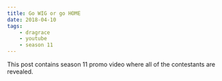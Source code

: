 ```yaml
---
title: Go WIG or go HOME
date: 2018-04-10
tags:
    - dragrace
    - youtube
    - season 11
---
```


This post contains season 11 promo video where all of the contestants are revealed.

<!--more-->
<div id="ytplayer"></div>

<script>
  // Load the IFrame Player API code asynchronously.
  var tag = document.createElement('script');
  tag.src = "https://www.youtube.com/player_api";
  var firstScriptTag = document.getElementsByTagName('script')[0];
  firstScriptTag.parentNode.insertBefore(tag, firstScriptTag);

  // Replace the 'ytplayer' element with an <iframe> and
  // YouTube player after the API code downloads.
  var player;
  function onYouTubePlayerAPIReady() {
    player = new YT.Player('ytplayer', {
      height: '360',
      width: '640',
      videoId: 'uyiDn9YXe3g'
    });
  }
</script>
